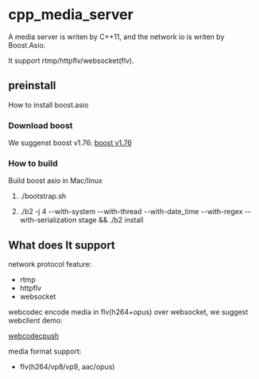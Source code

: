 # cpp_media_server

A media server is writen by C++11, and the network io is writen by Boost.Asio.

It support rtmp/httpflv/websocket(flv).

## preinstall
How to install boost.asio
### Download boost
We suggenst boost v1.76: [boost v1.76](https://boostorg.jfrog.io/ui/native/main/release/1.76.0/source/)

### How to build
Build boost asio in Mac/linux
1) ./bootstrap.sh

2) ./b2 -j 4 --with-system --with-thread --with-date_time --with-regex --with-serialization stage && ./b2 install

## What does It support
network protocol feature:
* rtmp
* httpflv
* websocket

webcodec encode media in flv(h264+opus) over websocket, we suggest webclient demo: 

[webcodecpush](https://github.com/runner365/webcodecpush)

media format support:
* flv(h264/vp8/vp9, aac/opus)


